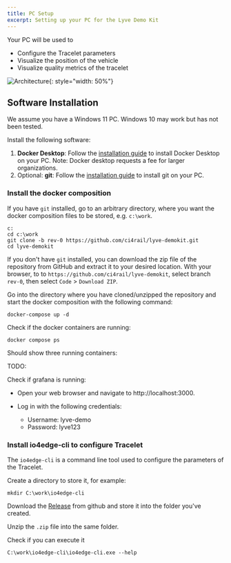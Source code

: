```yaml
---
title: PC Setup
excerpt: Setting up your PC for the Lyve Demo Kit
---
```


Your PC will be used to
* Configure the Tracelet parameters
* Visualize the position of the vehicle
* Visualize quality metrics of the tracelet

![Architecture](/user-docs/images/lyve/lyve-demo-kit-rev0-pc-setup1.svg){: style="width: 50%"}

## Software Installation

We assume you have a Windows 11 PC. Windows 10 may work but has not been tested.

Install the following software:

1. **Docker Desktop**: Follow the [installation guide](https://docs.docker.com/desktop/setup/install/windows-install/) to install Docker Desktop on your PC. Note: Docker desktop requests a fee for larger organizations.
2. Optional: **git**: Follow the [installation guide](https://git-scm.com/book/en/v2/Getting-Started-Installing-Git) to install git on your PC.

### Install the docker composition

If you have `git` installed, go to an arbitrary directory, where you want the docker composition files to be stored, e.g. `c:\work`.

```
c:
cd c:\work
git clone -b rev-0 https://github.com/ci4rail/lyve-demokit.git
cd lyve-demokit
```

If you don't have `git` installed, you can download the zip file of the repository from GitHub and extract it to your desired location. With your browser, to to `https://github.com/ci4rail/lyve-demokit`, select branch `rev-0`, then select `Code` > `Download ZIP`.

Go into the directory where you have cloned/unzipped the repository and start the docker composition with the following command:

```
docker-compose up -d
```

Check if the docker containers are running:

```
docker compose ps
```
Should show three running containers:

TODO:

Check if grafana is running:
* Open your web browser and navigate to http://localhost:3000.
* Log in with the following credentials:

    * Username: lyve-demo
    * Password: lyve123



### Install io4edge-cli to configure Tracelet

The `io4edge-cli` is a command line tool used to configure the parameters of the Tracelet.

Create a directory to store it, for example:
```
mkdir C:\work\io4edge-cli
```

Download the [Release](https://github.com/ci4rail/io4edge-client-go/releases/download/v2.0.0-alpha.4/io4edge-cli-v2.0.0-alpha.4-windows-amd64.zip) from github and store it into the folder you've created.

Unzip the `.zip` file into the same folder.

Check if you can execute it
```
C:\work\io4edge-cli\io4edge-cli.exe --help
```
